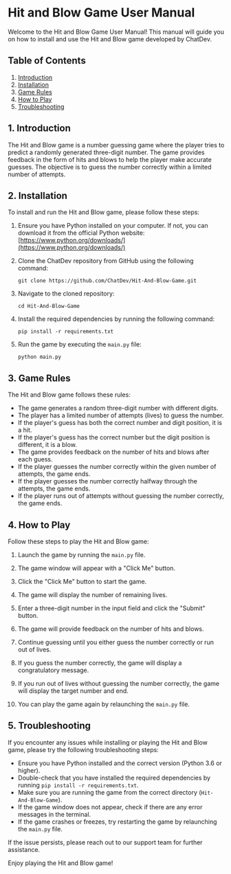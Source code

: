 # Hit and Blow Game User Manual

Welcome to the Hit and Blow Game User Manual! This manual will guide you on how to install and use the Hit and Blow game developed by ChatDev.

## Table of Contents
1. [Introduction](#introduction)
2. [Installation](#installation)
3. [Game Rules](#game-rules)
4. [How to Play](#how-to-play)
5. [Troubleshooting](#troubleshooting)

## 1. Introduction <a name="introduction"></a>
The Hit and Blow game is a number guessing game where the player tries to predict a randomly generated three-digit number. The game provides feedback in the form of hits and blows to help the player make accurate guesses. The objective is to guess the number correctly within a limited number of attempts.

## 2. Installation <a name="installation"></a>
To install and run the Hit and Blow game, please follow these steps:

1. Ensure you have Python installed on your computer. If not, you can download it from the official Python website: [https://www.python.org/downloads/](https://www.python.org/downloads/)

2. Clone the ChatDev repository from GitHub using the following command:
   ```
   git clone https://github.com/ChatDev/Hit-And-Blow-Game.git
   ```

3. Navigate to the cloned repository:
   ```
   cd Hit-And-Blow-Game
   ```

4. Install the required dependencies by running the following command:
   ```
   pip install -r requirements.txt
   ```

5. Run the game by executing the `main.py` file:
   ```
   python main.py
   ```

## 3. Game Rules <a name="game-rules"></a>
The Hit and Blow game follows these rules:

- The game generates a random three-digit number with different digits.
- The player has a limited number of attempts (lives) to guess the number.
- If the player's guess has both the correct number and digit position, it is a hit.
- If the player's guess has the correct number but the digit position is different, it is a blow.
- The game provides feedback on the number of hits and blows after each guess.
- If the player guesses the number correctly within the given number of attempts, the game ends.
- If the player guesses the number correctly halfway through the attempts, the game ends.
- If the player runs out of attempts without guessing the number correctly, the game ends.

## 4. How to Play <a name="how-to-play"></a>
Follow these steps to play the Hit and Blow game:

1. Launch the game by running the `main.py` file.

2. The game window will appear with a "Click Me" button.

3. Click the "Click Me" button to start the game.

4. The game will display the number of remaining lives.

5. Enter a three-digit number in the input field and click the "Submit" button.

6. The game will provide feedback on the number of hits and blows.

7. Continue guessing until you either guess the number correctly or run out of lives.

8. If you guess the number correctly, the game will display a congratulatory message.

9. If you run out of lives without guessing the number correctly, the game will display the target number and end.

10. You can play the game again by relaunching the `main.py` file.

## 5. Troubleshooting <a name="troubleshooting"></a>
If you encounter any issues while installing or playing the Hit and Blow game, please try the following troubleshooting steps:

- Ensure you have Python installed and the correct version (Python 3.6 or higher).
- Double-check that you have installed the required dependencies by running `pip install -r requirements.txt`.
- Make sure you are running the game from the correct directory (`Hit-And-Blow-Game`).
- If the game window does not appear, check if there are any error messages in the terminal.
- If the game crashes or freezes, try restarting the game by relaunching the `main.py` file.

If the issue persists, please reach out to our support team for further assistance.

Enjoy playing the Hit and Blow game!